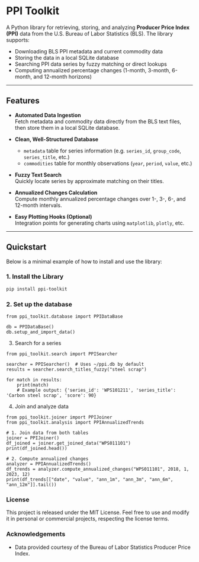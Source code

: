 # PPI Toolkit

A Python library for retrieving, storing, and analyzing **Producer Price Index (PPI)** data from the U.S. Bureau of Labor Statistics (BLS). The library supports:

- Downloading BLS PPI metadata and current commodity data  
- Storing the data in a local SQLite database  
- Searching PPI data series by fuzzy matching or direct lookups  
- Computing annualized percentage changes (1-month, 3-month, 6-month, and 12-month horizons)  

---

## Features

- **Automated Data Ingestion**  
  Fetch metadata and commodity data directly from the BLS text files, then store them in a local SQLite database.

- **Clean, Well-Structured Database**  
  - `metadata` table for series information (e.g. `series_id`, `group_code`, `series_title`, etc.)  
  - `commodities` table for monthly observations (`year`, `period`, `value`, etc.)

- **Fuzzy Text Search**  
  Quickly locate series by approximate matching on their titles.

- **Annualized Changes Calculation**  
  Compute monthly annualized percentage changes over 1-, 3-, 6-, and 12-month intervals.

- **Easy Plotting Hooks (Optional)**  
  Integration points for generating charts using `matplotlib`, `plotly`, etc.

---

## Quickstart

Below is a minimal example of how to install and use the library:

### 1. Install the Library

```bash
pip install ppi-toolkit
```

### 2. Set up the database
```
from ppi_toolkit.database import PPIDataBase

db = PPIDataBase()
db.setup_and_import_data()
```

3. Search for a series
```
from ppi_toolkit.search import PPISearcher

searcher = PPISearcher()  # Uses ~/ppi.db by default
results = searcher.search_titles_fuzzy("steel scrap")

for match in results:
    print(match)
    # Example output: {'series_id': 'WPS101211', 'series_title': 'Carbon steel scrap', 'score': 90}

```

4. Join and analyze data

```
from ppi_toolkit.joiner import PPIJoiner
from ppi_toolkit.analysis import PPIAnnualizedTrends

# 1. Join data from both tables
joiner = PPIJoiner()
df_joined = joiner.get_joined_data("WPS011101")
print(df_joined.head())

# 2. Compute annualized changes
analyzer = PPIAnnualizedTrends()
df_trends = analyzer.compute_annualized_changes("WPS011101", 2018, 1, 2023, 12)
print(df_trends[["date", "value", "ann_1m", "ann_3m", "ann_6m", "ann_12m"]].tail())
```

### License
This project is released under the MIT License. Feel free to use and modify it in personal or commercial projects, respecting the license terms.

### Acknowledgements 
- Data provided courtesy of the Bureau of Labor Statistics Producer Price Index.
